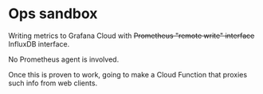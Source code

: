 # Ops sandbox

Writing metrics to Grafana Cloud with <strike>Prometheus "remote write" interface</strike> InfluxDB interface.

No Prometheus agent is involved.

Once this is proven to work, going to make a Cloud Function that proxies such info from web clients.
